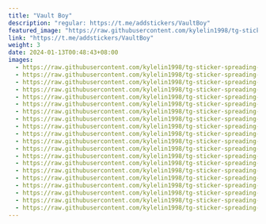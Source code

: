 ```yaml
---
title: "Vault Boy"
description: "regular: https://t.me/addstickers/VaultBoy"
featured_image: "https://raw.githubusercontent.com/kylelin1998/tg-sticker-spreading-worldwide-images/main/img/4e5f24e1-4c9e-4af2-934f-b66579ab965d.jpg"
link: "https://t.me/addstickers/VaultBoy"
weight: 3
date: 2024-01-13T00:48:43+08:00
images:
  - https://raw.githubusercontent.com/kylelin1998/tg-sticker-spreading-worldwide-images/main/img/4e5f24e1-4c9e-4af2-934f-b66579ab965d.jpg
  - https://raw.githubusercontent.com/kylelin1998/tg-sticker-spreading-worldwide-images/main/img/e46df664-a62b-4e05-ad2c-6413ccf60a57.jpg
  - https://raw.githubusercontent.com/kylelin1998/tg-sticker-spreading-worldwide-images/main/img/e3dea0dd-0e64-459f-867a-f15dff81f7a8.jpg
  - https://raw.githubusercontent.com/kylelin1998/tg-sticker-spreading-worldwide-images/main/img/bb6de053-9536-4894-85d4-136b46d114d0.jpg
  - https://raw.githubusercontent.com/kylelin1998/tg-sticker-spreading-worldwide-images/main/img/955e5420-b321-4ac0-baab-5f8800fdda29.jpg
  - https://raw.githubusercontent.com/kylelin1998/tg-sticker-spreading-worldwide-images/main/img/1efc6b66-5f89-4a45-8497-fbfc7352da57.jpg
  - https://raw.githubusercontent.com/kylelin1998/tg-sticker-spreading-worldwide-images/main/img/a395d44e-23ef-4755-8d5c-7dc7eda208bb.jpg
  - https://raw.githubusercontent.com/kylelin1998/tg-sticker-spreading-worldwide-images/main/img/480b0891-eb56-4a05-99a3-f77f6a287d47.jpg
  - https://raw.githubusercontent.com/kylelin1998/tg-sticker-spreading-worldwide-images/main/img/bc7a4d27-790d-4b95-a891-f2ecb1e5c84e.jpg
  - https://raw.githubusercontent.com/kylelin1998/tg-sticker-spreading-worldwide-images/main/img/d903a23b-abfb-426f-8c6c-dd2e80ab56ba.jpg
  - https://raw.githubusercontent.com/kylelin1998/tg-sticker-spreading-worldwide-images/main/img/7073a00b-9b43-44fc-aee7-5b5aac4c8190.jpg
  - https://raw.githubusercontent.com/kylelin1998/tg-sticker-spreading-worldwide-images/main/img/2765edd2-fb39-46ea-9152-47fc572896f8.jpg
  - https://raw.githubusercontent.com/kylelin1998/tg-sticker-spreading-worldwide-images/main/img/0e594d6e-a12f-4689-acc9-5d5a68fb032e.jpg
  - https://raw.githubusercontent.com/kylelin1998/tg-sticker-spreading-worldwide-images/main/img/1e15b440-1c18-4e04-89ac-25f70671f585.jpg
  - https://raw.githubusercontent.com/kylelin1998/tg-sticker-spreading-worldwide-images/main/img/e2457ff7-bd90-49c8-82b0-b9cf43386020.jpg
  - https://raw.githubusercontent.com/kylelin1998/tg-sticker-spreading-worldwide-images/main/img/5817c8a6-01e9-469d-a4fa-a373d7c87e44.jpg
  - https://raw.githubusercontent.com/kylelin1998/tg-sticker-spreading-worldwide-images/main/img/7d0fa3af-6f34-4283-ae89-4b98ab6fc7fc.jpg
  - https://raw.githubusercontent.com/kylelin1998/tg-sticker-spreading-worldwide-images/main/img/1b95ef6f-5ee6-42d4-bcbc-689ac7230ea6.jpg
  - https://raw.githubusercontent.com/kylelin1998/tg-sticker-spreading-worldwide-images/main/img/a6078748-eff7-4841-94da-ca05aa21c409.jpg
  - https://raw.githubusercontent.com/kylelin1998/tg-sticker-spreading-worldwide-images/main/img/30f12a26-1f3d-4eb4-82de-3a63dca0bc97.jpg
---
```


